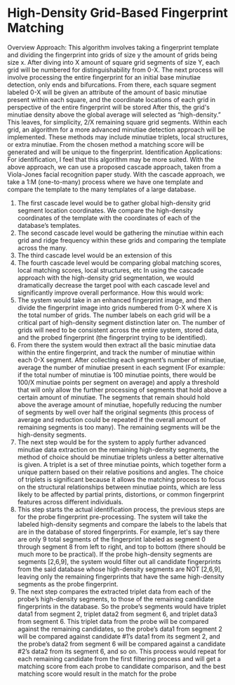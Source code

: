 # High-Density Grid-Based Fingerprint Matching
 Overview Approach:
 This algorithm involves taking a fingerprint template and dividing the fingerprint into grids of size
 y the amount of grids being size x. After diving into X amount of square grid segments of
 size Y, each grid will be numbered for distinguishability from 0-X.
 The next process will involve processing the entire fingerprint for an initial base minutiae
 detection, only ends and bifurcations. From there, each square segment labeled 0-X will be given
 an attribute of the amount of basic minutiae present within each square, and the coordinate
 locations of each grid in perspective of the entire fingerprint will be stored
 After this, the grid's minutiae density above the global average will selected as “high-density.”
 This leaves, for simplicity, 2/X remaining square grid segments. Within each grid, an
 algorithm for a more advanced minutiae detection approach will be implemented. These methods
 may include minutiae triplets, local structures, or extra minutiae. From the chosen method a
 matching score will be generated and will be unique to the fingerprint.
 Identification Applications:
 For identification, I feel that this algorithm may be more suited. With the above approach, we
 can use a proposed cascade approach, taken from a Viola-Jones facial recognition paper study.
 With the cascade approach, we take a 1:M (one-to-many) process where we have one template
 and compare the template to the many templates of a large database.
 1. The first cascade level would be to gather global high-density grid segment location
 coordinates. We compare the high-density coordinates of the template with the
 coordinates of each of the database’s templates.
 2. The second cascade level would be gathering the minutiae within each grid and ridge
 frequency within these grids and comparing the template across the many.
 3. The third cascade level would be an extension of this
 4. The fourth cascade level would be comparing global matching scores, local matching
 scores, local structures, etc
 In using the cascade approach with the high-density grid segmentation, we would dramatically
 decrease the target pool with each cascade level and significantly improve overall performance.
 How this would work:
 1. The system would take in an enhanced fingerprint image, and then divide the fingerprint image
 into grids numbered from 0-X where X is the total number of grids. The number labels on each
 grid will be a critical part of high-density segment distinction later on. The number of grids will
 need to be consistent across the entire system, stored data, and the probed fingerprint (the
 fingerprint trying to be identified).
 2. From there the system would then extract all the basic minutiae data within the entire
 fingerprint, and track the number of minutiae within each 0-X segment. After collecting each
segment’s number of minutiae, average the number of minutiae present in each segment
 (For example: if the total number of minutiae is 100 minutiae points, there would be 100/X minutiae
 points per segment on average) and apply a threshold that will only allow the further processing
 of segments that hold above a certain amount of minutiae. The segments that remain should hold
 above the average amount of minutiae, hopefully reducing the number of segments by well over
 half the original segments (this process of average and reduction could be repeated if the overall
 amount of remaining segments is too many). The remaining segments will be the high-density
 segments.
 3. The next step would be for the system to apply further advanced minutiae data extraction on
 the remaining high-density segments, the method of choice should be minutiae triplets unless a
 better alternative is given. A triplet is a set of three minutiae points, which together form a
 unique pattern based on their relative positions and angles. The choice of triplets is significant
 because it allows the matching process to focus on the structural relationships between minutiae
 points, which are less likely to be affected by partial prints, distortions, or common fingerprint
 features across different individuals.
 4. This step starts the actual identification process, the previous steps are for the probe
 fingerprint pre-processing. The system will take the labeled high-density segments and compare
 the labels to the labels that are in the database of stored fingerprints. For example, let's say
 there are only 9 total segments of the fingerprint labeled as segment 0 through segment 8 from left
 to right, and top to bottom (there should be much more to be practical). If the probe high-density
 segments are segments [2,6,9], the system would filter out all candidate fingerprints from the said
 database whose high-density segments are NOT [2,6,9], leaving only the remaining fingerprints
 that have the same high-density segments as the probe fingerprint.
 5. The next step compares the extracted triplet data from each of the probe’s high-density
 segments, to those of the remaining candidate fingerprints in the database. So the probe’s
 segments would have triplet data1 from segment 2, triplet data2 from segment 6, and triplet
 data3 from segment 6. This triplet data from the probe will be compared against the remaining
 candidates, so the probe’s data1 from segment 2 will be compared against candidate #1’s data1
 from its segment 2, and the probe’s data2 from segment 6 will be compared against a candidate
 #2’s data2 from its segment 6, and so on. This process would repeat for each remaining candidate
 from the first filtering process and will get a matching score from each probe to candidate
 comparison, and the best matching score would result in the match for the probe
